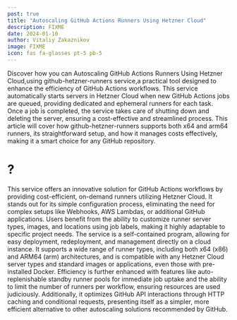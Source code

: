 ```yaml
---
post: true
title: "Autoscaling GitHub Actions Runners Using Hetzner Cloud"
description: FIXME
date: 2024-01-10
author: Vitaliy Zakaznikov
image: FIXME
icon: fas fa-glasses pt-5 pb-5
---
```


Discover how you can Autoscaling GitHub Actions Runners Using Hetzner Cloud,using github-hetzner-runners service,a practical tool designed to enhance the efficiency of GitHub Actions workflows. This service automatically starts servers in Hetzner Cloud when new GitHub Actions jobs are queued, providing dedicated and ephemeral runners for each task. Once a job is completed, the service takes care of shutting down and deleting the server, ensuring a cost-effective and streamlined process. This article will cover how github-hetzner-runners supports both x64 and arm64 runners, its straightforward setup, and how it manages costs effectively, making it a smart choice for any GitHub repository.

# ?
This service offers an innovative solution for GitHub Actions workflows by providing cost-efficient, on-demand runners utilizing Hetzner Cloud. It stands out for its simple configuration process, eliminating the need for complex setups like Webhooks, AWS Lambdas, or additional GitHub applications. Users benefit from the ability to customize runner server types, images, and locations using job labels, making it highly adaptable to specific project needs. The service is a self-contained program, allowing for easy deployment, redeployment, and management directly on a cloud instance. It supports a wide range of runner types, including both x64 (x86) and ARM64 (arm) architectures, and is compatible with any Hetzner Cloud server types and standard images or applications, even those with pre-installed Docker. Efficiency is further enhanced with features like auto-replenishable standby runner pools for immediate job uptake and the ability to limit the number of runners per workflow, ensuring resources are used judiciously. Additionally, it optimizes GitHub API interactions through HTTP caching and conditional requests, presenting itself as a simpler, more efficient alternative to other autoscaling solutions recommended by GitHub.
